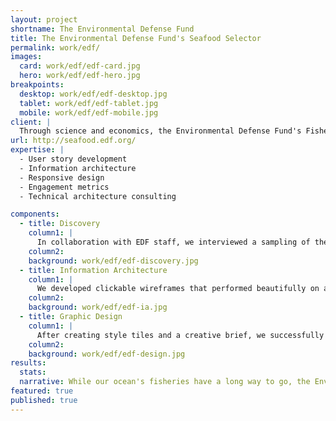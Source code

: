 ```yaml
---
layout: project
shortname: The Environmental Defense Fund
title: The Environmental Defense Fund's Seafood Selector
permalink: work/edf/
images:
  card: work/edf/edf-card.jpg
  hero: work/edf/edf-hero.jpg
breakpoints:
  desktop: work/edf/edf-desktop.jpg
  tablet: work/edf/edf-tablet.jpg
  mobile: work/edf/edf-mobile.jpg
client: |
  Through science and economics, the Environmental Defense Fund's Fisheries Program advocates for seafood preservation and conscientious consumption. A vital component of this program is its Seafood Selector App, a mobile website providing shoppers with advice on healthy and eco-friendly seafood options. We worked with EDF's internal development team to redesign the user experience for the Seafood Selector. This couldn't have been a more exciting opportunity for us, given our staff's collective background in environmental conservation.
url: http://seafood.edf.org/
expertise: |
  - User story development
  - Information architecture
  - Responsive design
  - Engagement metrics
  - Technical architecture consulting

components:
  - title: Discovery
    column1: |
      In collaboration with EDF staff, we interviewed a sampling of the application's target audience. We then examined website analytics to identify usage patterns and establish performance metrics. Finally, we developed "user stories" to guide the content and information architecture choices for the redesign.
    column2:
    background: work/edf/edf-discovery.jpg
  - title: Information Architecture
    column1: |
      We developed clickable wireframes that performed beautifully on a variety of mobile and tablet devices. Our mobile-first approach ensured that busy website visitors accessing the Seafood Selector on the go would get the most important information about seafood choices quickly and easily.
    column2:
    background: work/edf/edf-ia.jpg
  - title: Graphic Design
    column1: |
      After creating style tiles and a creative brief, we successfully handed off our discovery and design assets to EDF's internal development team, who then rebuilt the responsive website in Drupal 7. The result was a highly interactive, easy-to-use web app that informs consumers about the economic and environmental impacts of their seafood choices.  
    column2:  
    background: work/edf/edf-design.jpg  
results:
  stats:
  narrative: While our ocean's fisheries have a long way to go, the Environmental Defense Fund's Seafood Selector is helping everyday consumers end decades of overfishing, one pound of seafood at a time.
featured: true
published: true
---
```



